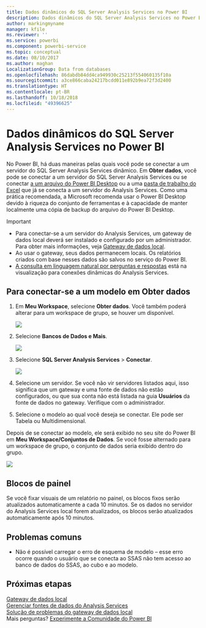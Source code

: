 ```yaml
---
title: Dados dinâmicos do SQL Server Analysis Services no Power BI
description: Dados dinâmicos do SQL Server Analysis Services no Power BI. Isso é feito por meio de uma fonte de dados que foi configurada para um gateway corporativo.
author: markingmyname
manager: kfile
ms.reviewer: ''
ms.service: powerbi
ms.component: powerbi-service
ms.topic: conceptual
ms.date: 08/10/2017
ms.author: maghan
LocalizationGroup: Data from databases
ms.openlocfilehash: 86dabdb84dd4ca949930c25213f554060135f10a
ms.sourcegitcommit: a3ce866caba24217bcdd011e892b9ea72f3d2400
ms.translationtype: HT
ms.contentlocale: pt-BR
ms.lasthandoff: 10/18/2018
ms.locfileid: "49396625"
---
```

# <a name="sql-server-analysis-services-live-data-in-power-bi"></a>Dados dinâmicos do SQL Server Analysis Services no Power BI
No Power BI, há duas maneiras pelas quais você pode se conectar a um servidor do SQL Server Analysis Services dinâmico. Em **Obter dados**, você pode se conectar a um servidor do SQL Server Analysis Services ou se conectar [a um arquivo do Power BI Desktop](service-desktop-files.md) ou a uma [pasta de trabalho do Excel](service-excel-workbook-files.md) que já se conecta a um servidor do Analysis Services. Como uma prática recomendada, a Microsoft recomenda usar o Power BI Desktop devido à riqueza do conjunto de ferramentas e à capacidade de manter localmente uma cópia de backup do arquivo do Power BI Desktop.

 >[!IMPORTANT]
 >* Para conectar-se a um servidor do Analysis Services, um gateway de dados local deverá ser instalado e configurado por um administrador. Para obter mais informações, veja [Gateway de dados local](service-gateway-onprem.md).
 >* Ao usar o gateway, seus dados permanecem locais.  Os relatórios criados com base nesses dados são salvos no serviço do Power BI. 
 >* [A consulta em linguagem natural por perguntas e respostas](service-q-and-a-direct-query.md) está na visualização para conexões dinâmicas do Analysis Services.

## <a name="to-connect-to-a-model-from-get-data"></a>Para conectar-se a um modelo em Obter dados
1. Em **Meu Workspace**, selecione **Obter dados**. Você também poderá alterar para um workspace de grupo, se houver um disponível.
   
   ![](media/sql-server-analysis-services-tabular-data/connecttoas_getdatabutton.png)
2. Selecione **Bancos de Dados e Mais**.
   
   ![](media/sql-server-analysis-services-tabular-data/connecttoas_getdata_1.png)
3. Selecione **SQL Server Analysis Services** > **Conectar**. 
   
   ![](media/sql-server-analysis-services-tabular-data/connecttoas_getdata_2.png)
4. Selecione um servidor. Se você não vir servidores listados aqui, isso significa que um gateway e uma fonte de dados não estão configurados, ou que sua conta não está listada na guia **Usuários** da fonte de dados no gateway. Verifique com o administrador.
5. Selecione o modelo ao qual você deseja se conectar. Ele pode ser Tabela ou Multidimensional.

Depois de se conectar ao modelo, ele será exibido no seu site do Power BI em **Meu Workspace/Conjuntos de Dados**. Se você fosse alternado para um workspace de grupo, o conjunto de dados seria exibido dentro do grupo.

![](media/sql-server-analysis-services-tabular-data/connecttoas_dataset_5.png)

## <a name="dashboard-tiles"></a>Blocos de painel
Se você fixar visuais de um relatório no painel, os blocos fixos serão atualizados automaticamente a cada 10 minutos. Se os dados no servidor do Analysis Services local forem atualizados, os blocos serão atualizados automaticamente após 10 minutos.

## <a name="common-issues"></a>Problemas comuns

* Não é possível carregar o erro de esquema de modelo – esse erro ocorre quando o usuário que se conecta ao SSAS não tem acesso ao banco de dados do SSAS, ao cubo e ao modelo.

## <a name="next-steps"></a>Próximas etapas
[Gateway de dados local](service-gateway-onprem.md)  
[Gerenciar fontes de dados do Analysis Services](service-gateway-enterprise-manage-ssas.md)  
[Solução de problemas do gateway de dados local](service-gateway-onprem-tshoot.md)  
Mais perguntas? [Experimente a Comunidade do Power BI](http://community.powerbi.com/)